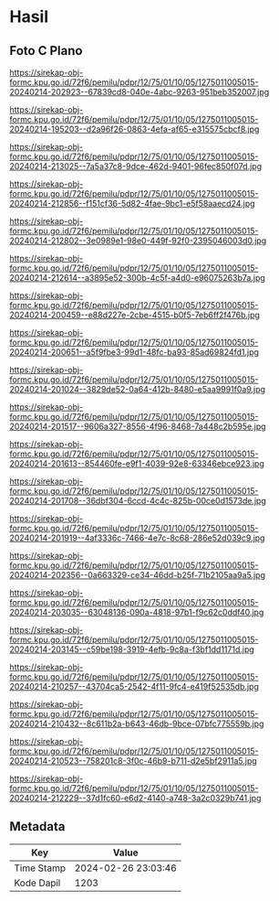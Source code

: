 # Hasil

## Foto C Plano

https://sirekap-obj-formc.kpu.go.id/72f6/pemilu/pdpr/12/75/01/10/05/1275011005015-20240214-202923--67839cd8-040e-4abc-9263-951beb352007.jpg

https://sirekap-obj-formc.kpu.go.id/72f6/pemilu/pdpr/12/75/01/10/05/1275011005015-20240214-195203--d2a96f26-0863-4efa-af65-e315575cbcf8.jpg

https://sirekap-obj-formc.kpu.go.id/72f6/pemilu/pdpr/12/75/01/10/05/1275011005015-20240214-213025--7a5a37c8-9dce-462d-9401-96fec850f07d.jpg

https://sirekap-obj-formc.kpu.go.id/72f6/pemilu/pdpr/12/75/01/10/05/1275011005015-20240214-212856--f151cf36-5d82-4fae-9bc1-e5f58aaecd24.jpg

https://sirekap-obj-formc.kpu.go.id/72f6/pemilu/pdpr/12/75/01/10/05/1275011005015-20240214-212802--3e0989e1-98e0-449f-92f0-2395046003d0.jpg

https://sirekap-obj-formc.kpu.go.id/72f6/pemilu/pdpr/12/75/01/10/05/1275011005015-20240214-212614--a3895e52-300b-4c5f-a4d0-e96075263b7a.jpg

https://sirekap-obj-formc.kpu.go.id/72f6/pemilu/pdpr/12/75/01/10/05/1275011005015-20240214-200459--e88d227e-2cbe-4515-b0f5-7eb6ff2f476b.jpg

https://sirekap-obj-formc.kpu.go.id/72f6/pemilu/pdpr/12/75/01/10/05/1275011005015-20240214-200651--a5f9fbe3-99d1-48fc-ba93-85ad69824fd1.jpg

https://sirekap-obj-formc.kpu.go.id/72f6/pemilu/pdpr/12/75/01/10/05/1275011005015-20240214-201024--3829de52-0a64-412b-8480-e5aa9991f0a9.jpg

https://sirekap-obj-formc.kpu.go.id/72f6/pemilu/pdpr/12/75/01/10/05/1275011005015-20240214-201517--9606a327-8556-4f96-8468-7a448c2b595e.jpg

https://sirekap-obj-formc.kpu.go.id/72f6/pemilu/pdpr/12/75/01/10/05/1275011005015-20240214-201613--854460fe-e9f1-4039-92e8-63346ebce923.jpg

https://sirekap-obj-formc.kpu.go.id/72f6/pemilu/pdpr/12/75/01/10/05/1275011005015-20240214-201708--36dbf304-6ccd-4c4c-825b-00ce0d1573de.jpg

https://sirekap-obj-formc.kpu.go.id/72f6/pemilu/pdpr/12/75/01/10/05/1275011005015-20240214-201919--4af3336c-7466-4e7c-8c68-286e52d039c9.jpg

https://sirekap-obj-formc.kpu.go.id/72f6/pemilu/pdpr/12/75/01/10/05/1275011005015-20240214-202356--0a663329-ce34-46dd-b25f-71b2105aa9a5.jpg

https://sirekap-obj-formc.kpu.go.id/72f6/pemilu/pdpr/12/75/01/10/05/1275011005015-20240214-203035--63048136-090a-4818-97b1-f9c62c0ddf40.jpg

https://sirekap-obj-formc.kpu.go.id/72f6/pemilu/pdpr/12/75/01/10/05/1275011005015-20240214-203145--c59be198-3919-4efb-9c8a-f3bf1dd1171d.jpg

https://sirekap-obj-formc.kpu.go.id/72f6/pemilu/pdpr/12/75/01/10/05/1275011005015-20240214-210257--43704ca5-2542-4f11-9fc4-e419f52535db.jpg

https://sirekap-obj-formc.kpu.go.id/72f6/pemilu/pdpr/12/75/01/10/05/1275011005015-20240214-210432--8c611b2a-b643-46db-9bce-07bfc775559b.jpg

https://sirekap-obj-formc.kpu.go.id/72f6/pemilu/pdpr/12/75/01/10/05/1275011005015-20240214-210523--758201c8-3f0c-46b9-b711-d2e5bf2911a5.jpg

https://sirekap-obj-formc.kpu.go.id/72f6/pemilu/pdpr/12/75/01/10/05/1275011005015-20240214-212229--37d1fc60-e6d2-4140-a748-3a2c0329b741.jpg


## Metadata

| Key        | Value               |
| ---------- | ------------------- |
| Time Stamp | 2024-02-26 23:03:46 |
| Kode Dapil | 1203                |



